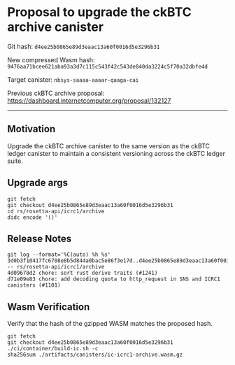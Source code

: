 # Proposal to upgrade the ckBTC archive canister

Git hash: `d4ee25b0865e89d3eaac13a60f0016d5e3296b31`

New compressed Wasm hash: `9476aa71bcee621aba93a3d7c115c543f42c543de840da3224c5f70a32dbfe4d`

Target canister: `nbsys-saaaa-aaaar-qaaga-cai`

Previous ckBTC archive proposal: https://dashboard.internetcomputer.org/proposal/132127

---

## Motivation

Upgrade the ckBTC archive canister to the same version as the ckBTC ledger canister to maintain a consistent versioning across the ckBTC ledger suite.

## Upgrade args

```
git fetch
git checkout d4ee25b0865e89d3eaac13a60f0016d5e3296b31
cd rs/rosetta-api/icrc1/archive
didc encode '()'
```

## Release Notes

```
git log --format='%C(auto) %h %s' 3d0b3f10417fc6708e8b5d844a0bac5e86f3e17d..d4ee25b0865e89d3eaac13a60f0016d5e3296b31 -- rs/rosetta-api/icrc1/archive
4d09678d2 chore: sort rust derive traits (#1241)
d71e09e83 chore: add decoding quota to http_request in SNS and ICRC1 canisters (#1101)
 ```

## Wasm Verification

Verify that the hash of the gzipped WASM matches the proposed hash.

```
git fetch
git checkout d4ee25b0865e89d3eaac13a60f0016d5e3296b31
./ci/container/build-ic.sh -c
sha256sum ./artifacts/canisters/ic-icrc1-archive.wasm.gz
```
